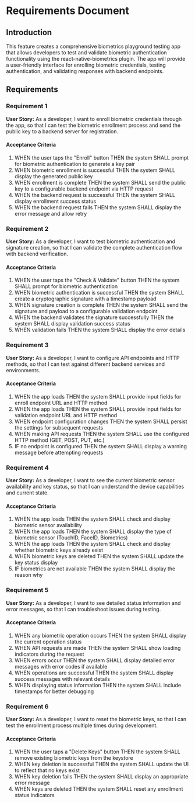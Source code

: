 # Requirements Document

## Introduction

This feature creates a comprehensive biometrics playground testing app that allows developers to test and validate biometric authentication functionality using the react-native-biometrics plugin. The app will provide a user-friendly interface for enrolling biometric credentials, testing authentication, and validating responses with backend endpoints.

## Requirements

### Requirement 1

**User Story:** As a developer, I want to enroll biometric credentials through the app, so that I can test the biometric enrollment process and send the public key to a backend server for registration.

#### Acceptance Criteria

1. WHEN the user taps the "Enroll" button THEN the system SHALL prompt for biometric authentication to generate a key pair
2. WHEN biometric enrollment is successful THEN the system SHALL display the generated public key
3. WHEN enrollment is complete THEN the system SHALL send the public key to a configurable backend endpoint via HTTP request
4. WHEN the backend request is successful THEN the system SHALL display enrollment success status
5. WHEN the backend request fails THEN the system SHALL display the error message and allow retry

### Requirement 2

**User Story:** As a developer, I want to test biometric authentication and signature creation, so that I can validate the complete authentication flow with backend verification.

#### Acceptance Criteria

1. WHEN the user taps the "Check & Validate" button THEN the system SHALL prompt for biometric authentication
2. WHEN biometric authentication is successful THEN the system SHALL create a cryptographic signature with a timestamp payload
3. WHEN signature creation is complete THEN the system SHALL send the signature and payload to a configurable validation endpoint
4. WHEN the backend validates the signature successfully THEN the system SHALL display validation success status
5. WHEN validation fails THEN the system SHALL display the error details

### Requirement 3

**User Story:** As a developer, I want to configure API endpoints and HTTP methods, so that I can test against different backend services and environments.

#### Acceptance Criteria

1. WHEN the app loads THEN the system SHALL provide input fields for enroll endpoint URL and HTTP method
2. WHEN the app loads THEN the system SHALL provide input fields for validation endpoint URL and HTTP method
3. WHEN endpoint configuration changes THEN the system SHALL persist the settings for subsequent requests
4. WHEN making API requests THEN the system SHALL use the configured HTTP method (GET, POST, PUT, etc.)
5. IF no endpoint is configured THEN the system SHALL display a warning message before attempting requests

### Requirement 4

**User Story:** As a developer, I want to see the current biometric sensor availability and key status, so that I can understand the device capabilities and current state.

#### Acceptance Criteria

1. WHEN the app loads THEN the system SHALL check and display biometric sensor availability
2. WHEN the app loads THEN the system SHALL display the type of biometric sensor (TouchID, FaceID, Biometrics)
3. WHEN the app loads THEN the system SHALL check and display whether biometric keys already exist
4. WHEN biometric keys are deleted THEN the system SHALL update the key status display
5. IF biometrics are not available THEN the system SHALL display the reason why

### Requirement 5

**User Story:** As a developer, I want to see detailed status information and error messages, so that I can troubleshoot issues during testing.

#### Acceptance Criteria

1. WHEN any biometric operation occurs THEN the system SHALL display the current operation status
2. WHEN API requests are made THEN the system SHALL show loading indicators during the request
3. WHEN errors occur THEN the system SHALL display detailed error messages with error codes if available
4. WHEN operations are successful THEN the system SHALL display success messages with relevant details
5. WHEN displaying status information THEN the system SHALL include timestamps for better debugging

### Requirement 6

**User Story:** As a developer, I want to reset the biometric keys, so that I can test the enrollment process multiple times during development.

#### Acceptance Criteria

1. WHEN the user taps a "Delete Keys" button THEN the system SHALL remove existing biometric keys from the keystore
2. WHEN key deletion is successful THEN the system SHALL update the UI to reflect that no keys exist
3. WHEN key deletion fails THEN the system SHALL display an appropriate error message
4. WHEN keys are deleted THEN the system SHALL reset any enrollment status indicators